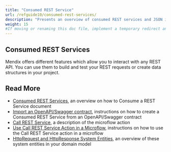 ```yaml
---
title: "Consumed REST Service"
url: /refguide10/consumed-rest-services/
description: "Presents an overview of consumed REST services and JSON in Mendix."
weight: 15
#If moving or renaming this doc file, implement a temporary redirect and let the respective team know they should update the URL in the product. See Mapping to Products for more details.
---
```


## Consumed REST Services

Mendix offers different features which allow you to interact with any REST API. You can use them to build and test your REST requests or create data structures in your project.

## Read More

* [Consumed REST Services](/refguide10/consumed-rest-service/), an overview on how to Consume a REST Service document
* [Import an OpenAPI/Swagger contract](/refguide10/consumed-rest-service/#installation), instructions on how to create a Consumed REST Service from an OpenAPI/Swagger contract
* [Call REST Service](/refguide10/call-rest-action/), a description of the microflow action
* [Use Call REST Service Action in a Microflow](/refguide10/integration/use-call-rest-action-in-microflow/), instructions on how to use the Call REST Service action in a microflow
* [HttpRequest and HttpResponse System Entities](/refguide10/http-request-and-response-entities/), an overview of these system entities in your domain model
